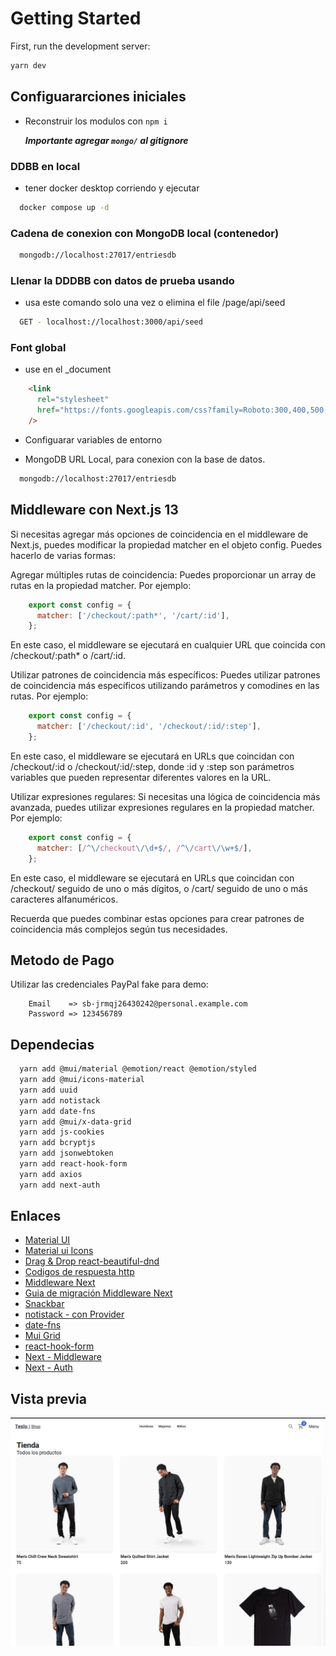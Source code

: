 # Getting Started

First, run the development server:

```bash
yarn dev
```

## Configuararciones iniciales

- Reconstruir los modulos con `npm i`

    ***Importante agregar `mongo/` al gitignore***

### DDBB en local

- tener docker desktop corriendo y ejecutar

``` bash
  docker compose up -d
```

### Cadena de conexion con MongoDB local (contenedor)

``` bash
  mongodb://localhost:27017/entriesdb
```

### Llenar la DDDBB con datos de prueba usando

- usa este comando solo una vez o elimina el file /page/api/seed

```bash
  GET - localhost://localhost:3000/api/seed
```

### Font global

- use en el _document

``` html
    <link
      rel="stylesheet"
      href="https://fonts.googleapis.com/css?family=Roboto:300,400,500,700&display=swap"
    />
```

- Configuarar variables de entorno

- MongoDB URL Local, para conexion con la base de datos.

``` bash
  mongodb://localhost:27017/entriesdb
```

## Middleware con Next.js 13

Si necesitas agregar más opciones de coincidencia en el middleware de Next.js, puedes modificar la propiedad matcher en el objeto config. Puedes hacerlo de varias formas:

Agregar múltiples rutas de coincidencia: Puedes proporcionar un array de rutas en la propiedad matcher. Por ejemplo:

``` js
    export const config = {
      matcher: ['/checkout/:path*', '/cart/:id'],
    };
```

En este caso, el middleware se ejecutará en cualquier URL que coincida con /checkout/:path* o /cart/:id.

Utilizar patrones de coincidencia más específicos: Puedes utilizar patrones de coincidencia más específicos utilizando parámetros y comodines en las rutas. Por ejemplo:

``` js
    export const config = {
      matcher: ['/checkout/:id', '/checkout/:id/:step'],
    };
```

En este caso, el middleware se ejecutará en URLs que coincidan con /checkout/:id o /checkout/:id/:step, donde :id y :step son parámetros variables que pueden representar diferentes valores en la URL.

Utilizar expresiones regulares: Si necesitas una lógica de coincidencia más avanzada, puedes utilizar expresiones regulares en la propiedad matcher. Por ejemplo:

``` js
    export const config = {
      matcher: [/^\/checkout\/\d+$/, /^\/cart\/\w+$/],
    };
```

En este caso, el middleware se ejecutará en URLs que coincidan con /checkout/ seguido de uno o más dígitos, o /cart/ seguido de uno o más caracteres alfanuméricos.

Recuerda que puedes combinar estas opciones para crear patrones de coincidencia más complejos según tus necesidades.

## Metodo de Pago

Utilizar las credenciales PayPal fake para demo:

``` credentials
    Email    => sb-jrmqj26430242@personal.example.com
    Password => 123456789
```

## Dependecias

``` bash
  yarn add @mui/material @emotion/react @emotion/styled
  yarn add @mui/icons-material
  yarn add uuid
  yarn add notistack
  yarn add date-fns
  yarn add @mui/x-data-grid
  yarn add js-cookies
  yarn add bcryptjs
  yarn add jsonwebtoken
  yarn add react-hook-form
  yarn add axios
  yarn add next-auth
```

## Enlaces

- [Material UI](https://mui.com/)
- [Material ui Icons](https://mui.com/material-ui/material-icons/?query=moon)
- [Drag & Drop react-beautiful-dnd](https://www.npmjs.com/package/react-beautiful-dnd)
- [Codigos de respuesta http](https://developer.mozilla.org/es/docs/Web/HTTP/Status)
- [Middleware Next](https://nextjs.org/docs/advanced-features/middleware)
- [Guia de migración Middleware Next](https://nextjs.org/docs/messages/middleware-upgrade-guide#breaking-changes)
- [Snackbar](https://mui.com/material-ui/react-snackbar/)
- [notistack - con Provider](https://github.com/iamhosseindhv/notistack)
- [date-fns](https://date-fns.org/)
- [Mui Grid](https://mui.com/x/react-data-grid/getting-started/#main-content)
- [react-hook-form](https://react-hook-form.com/get-started)
- [Next - Middleware](https://nextjs.org/docs/messages/nested-middleware)
- [Next - Auth](https://next-auth.js.org/)

## Vista previa

![Home](assets/home.png)
